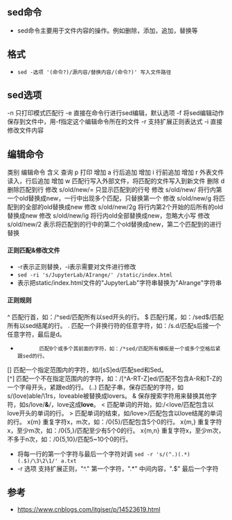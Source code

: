 ## sed命令
* sed命令主要用于文件内容的操作。例如删除，添加，追加，替换等

## 格式
* `sed -选项 '(命令?)/源内容/替换内容/(命令?)' 写入文件路径`

## sed选项
-n	只打印模式匹配行
-e	直接在命令行进行sed编辑，默认选项
-f	将sed编辑动作保存到文件中，用-f指定这个编辑命令所在的文件
-r	支持扩展正则表达式
-i	直接修改文件内容

## 编辑命令
类别	编辑命令	含义
查询	p	打印
增加	a	行后追加
增加	i	行前追加
增加	r	外表文件读入，行后追加
增加	w	匹配行写入外部文件，将匹配的文件写入到新文件
删除	d	删除匹配到行
修改	s/old/new/=	只显示匹配到的行号
修改	s/old/new/	将行内第一个old替换成new，一行中出现多个匹配，只替换第一个
修改	s/old/new/g	将匹配到的全部的old替换成new
修改	s/old/new/2g	将行内第2个开始的后所有的old替换成new
修改	s/old/new/ig	将行内old全部替换成new，忽略大小写
修改	s/old/new/2	表示将匹配到的行中的第二个old替换成new，第二个匹配到的进行替换

#### 正则匹配&修改文件
* -r表示正则替换，-i表示需要对文件进行修改
* `sed -ri 's/JupyterLab/AIrange/' /static/index.html`
* 表示把static/index.html文件的"JupyterLab"字符串替换为"AIrange"字符串

#### 正则规则
^            匹配行首，如：/^sed/匹配所有以sed开头的行。
$            匹配行尾，如：/sed$/匹配所有以sed结尾的行。
.            匹配一个非换行符的任意字符，如：/s.d/匹配s后接一个任意字符，最后是d。
*            匹配0个或多个其前面的字符，如：/*sed/匹配所有模板是一个或多个空格后紧跟sed的行。
[]           匹配一个指定范围内的字符，如/[sS]ed/匹配sed和Sed。  
[^]          匹配一个不在指定范围内的字符，如：/[^A-RT-Z]ed/匹配不包含A-R和T-Z的一个字母开头，紧跟ed的行。
\(..\)       匹配子串，保存匹配的字符，如s/\(love\)able/\1rs，loveable被替换成lovers。
&            保存搜索字符用来替换其他字符，如s/love/**&**/，love这成**love**。
\<           匹配单词的开始，如:/\<love/匹配包含以love开头的单词的行。
\>           匹配单词的结束，如/love\>/匹配包含以love结尾的单词的行。
x\{m\}       重复字符x，m次，如：/0\{5\}/匹配包含5个0的行。
x\{m,\}      重复字符x，至少m次，如：/0\{5,\}/匹配至少有5个0的行。
x\{m,n\}     重复字符x，至少m次，不多于n次，如：/0\{5,10\}/匹配5~10个0的行。

* 将每一行的第一个字符与最后一个字符对调
`sed -r 's/(^.)(.*)(.$)/\3\2\1/' a.txt`
* -r   选项 支持扩展正则，"^." 第一个字符，".*"  中间内容，".$" 最后一个字符

## 参考
* https://www.cnblogs.com/itgiser/p/14523619.html
